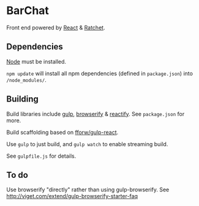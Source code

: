 BarChat
=======

Front end powered by [React](http://facebook.github.io/react/) & [Ratchet](http://goratchet.com/).

Dependencies
------------

[Node](http://nodejs.org/) must be installed.

`npm update` will install all npm dependencies (defined in `package.json`) into `/node_modules/`.

Building
--------

Build libraries include [gulp](http://gulpjs.com/), [browserify](http://browserify.org/) & [reactify](https://github.com/andreypopp/reactify). See `package.json` for more.

Build scaffolding based on [fforw/gulp-react](https://github.com/fforw/gulp-react).

Use `gulp` to just build, and `gulp watch` to enable streaming build.

See `gulpfile.js` for details.

To do
-----

Use browserify "directly" rather than using gulp-browserify. See http://viget.com/extend/gulp-browserify-starter-faq
